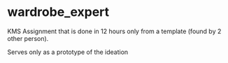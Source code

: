 # wardrobe_expert

KMS Assignment that is done in 12 hours only from a template (found by 2 other person).

Serves only as a prototype of the ideation
